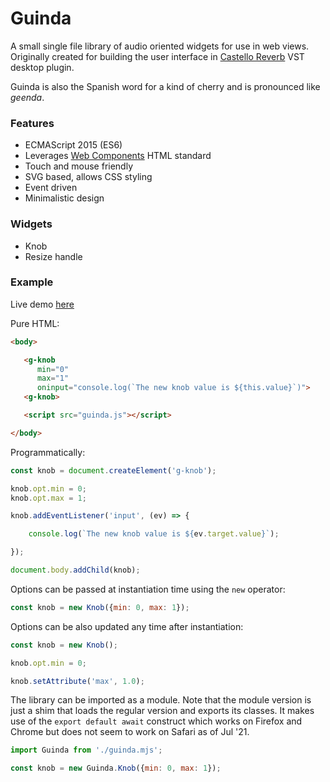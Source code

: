 # Guinda

A small single file library of audio oriented widgets for use in web views. Originally created for building the user interface in [Castello Reverb](https://github.com/lucianoiam/castello) VST desktop plugin.

Guinda is also the Spanish word for a kind of cherry and is pronounced like *geenda*.

### Features

* ECMAScript 2015 (ES6)
* Leverages [Web Components](https://developer.mozilla.org/en-US/docs/Web/Web_Components) HTML standard
* Touch and mouse friendly
* SVG based, allows CSS styling
* Event driven
* Minimalistic design

### Widgets

* Knob
* Resize handle

### Example

Live demo [here](https://raw.githack.com/lucianoiam/guinda/master/demo.html)

Pure HTML:

```HTML
<body>

   <g-knob
      min="0"
      max="1"
      oninput="console.log(`The new knob value is ${this.value}`)">
   <g-knob>

   <script src="guinda.js"></script>

</body>
```

Programmatically:

```JavaScript
const knob = document.createElement('g-knob');

knob.opt.min = 0;
knob.opt.max = 1;

knob.addEventListener('input', (ev) => {

    console.log(`The new knob value is ${ev.target.value}`);

});

document.body.addChild(knob);
```

Options can be passed at instantiation time using the `new` operator:

```JavaScript
const knob = new Knob({min: 0, max: 1});
```

Options can be also updated any time after instantiation:

```JavaScript
const knob = new Knob();

knob.opt.min = 0;

knob.setAttribute('max', 1.0);

```

The library can be imported as a module. Note that the module version is just a
shim that loads the regular version and exports its classes. It makes use of the
`export default await` construct which works on Firefox and Chrome but does not
seem to work on Safari as of Jul '21.
```JavaScript
import Guinda from './guinda.mjs';

const knob = new Guinda.Knob({min: 0, max: 1});
```
